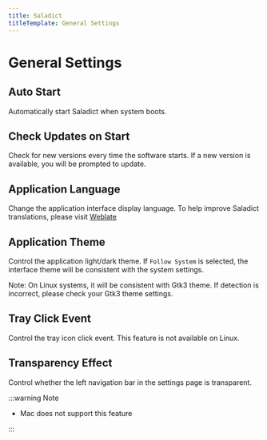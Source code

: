 ```yaml
---
title: Saladict
titleTemplate: General Settings
---
```


# General Settings

## Auto Start

Automatically start Saladict when system boots.

## Check Updates on Start

Check for new versions every time the software starts. If a new version is available, you will be prompted to update.

## Application Language

Change the application interface display language. To help improve Saladict translations, please visit [Weblate](https://hosted.weblate.org/engage/saladict-app/)

## Application Theme

Control the application light/dark theme. If `Follow System` is selected, the interface theme will be consistent with the system settings.

Note: On Linux systems, it will be consistent with Gtk3 theme. If detection is incorrect, please check your Gtk3 theme settings.

## Tray Click Event

Control the tray icon click event. This feature is not available on Linux.

## Transparency Effect

Control whether the left navigation bar in the settings page is transparent.

:::warning Note

- Mac does not support this feature

:::

